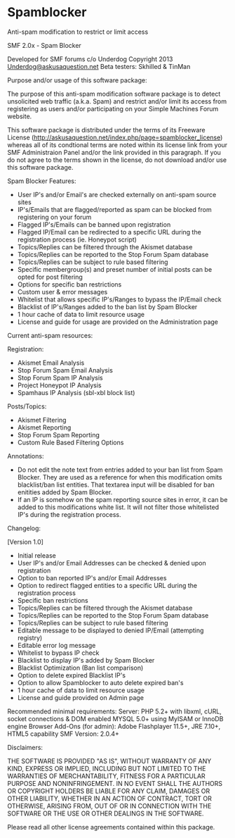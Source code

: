 Spamblocker
===========

Anti-spam modification to restrict or limit access

SMF 2.0x - Spam Blocker 

Developed for SMF forums c/o Underdog 
Copyright 2013 Underdog@askusaquestion.net
Beta testers: Skhilled & TinMan

Purpose and/or usage of this software package:

The purpose of this anti-spam modification software package is to detect unsolicited web traffic (a.k.a. Spam) and restrict and/or limit its access from registering as users and/or participating on your Simple Machines Forum website.

This software package is distributed under the terms of its Freeware License (http://askusaquestion.net/index.php/page=spamblocker_license) whereas all of its condtional terms are noted within its license link from your SMF Administraion Panel and/or the link provided in this paragraph. If you do not agree to the terms shown in the license, do not download and/or use this software package.  


Spam Blocker Features:

+ User IP's and/or Email's are checked externally on anti-spam source sites
+ IP's/Emails that are flagged/reported as spam can be blocked from registering on your forum 
+ Flagged IP's/Emails can be banned upon registration
+ Flagged IP/Email can be redirected to a specific URL during the registration process (ie. Honeypot script)
+ Topics/Replies can be filtered through the Akismet database
+ Topics/Replies can be reported to the Stop Forum Spam database
+ Topics/Replies can be subject to rule based filtering
+ Specific membergroup(s) and preset number of initial posts can be opted for post filtering
+ Options for specific ban restrictions
+ Custom user & error messages  
+ Whitelist that allows specific IP's/Ranges to bypass the IP/Email check 
+ Blacklist of IP's/Ranges added to the ban list by Spam Blocker  
+ 1 hour cache of data to limit resource usage
+ License and guide for usage are provided on the Administration page


Current anti-spam resources:

Registration:
+ Akismet Email Analysis
+ Stop Forum Spam Email Analysis
+ Stop Forum Spam IP Analysis
+ Project Honeypot IP Analysis
+ Spamhaus IP Analysis (sbl-xbl block list)


Posts/Topics:
+ Akismet Filtering
+ Akismet Reporting
+ Stop Forum Spam Reporting
+ Custom Rule Based Filtering Options


Annotations:
+ Do not edit the note text from entries added to your ban list from Spam Blocker. They are used as a reference for when this modification omits blacklist/ban list entities. That textarea input will be disabled for ban enitities added by Spam Blocker.
+ If an IP is somehow on the spam reporting source sites in error, it can be added to this modifications white list. It will not filter those whitelisted IP's during the registration process.   


Changelog:

[Version 1.0] 
+ Initial release
+ User IP's and/or Email Addresses can be checked & denied upon registration 
+ Option to ban reported IP's and/or Email Addresses
+ Option to redirect flagged entities to a specific URL during the registration process
+ Specific ban restrictions
+ Topics/Replies can be filtered through the Akismet database
+ Topics/Replies can be reported to the Stop Forum Spam database
+ Topics/Replies can be subject to rule based filtering
+ Editable message to be displayed to denied IP/Email (attempting registry)
+ Editable error log message
+ Whitelist to bypass IP check
+ Blacklist to display IP's added by Spam Blocker
+ Blacklist Optimization (Ban list comparison)
+ Option to delete expired Blacklist IP's
+ Option to allow Spamblocker to auto delete expired ban's
+ 1 hour cache of data to limit resource usage
+ License and guide provided on Admin page


Recommended minimal requirements:
Server: PHP 5.2+ with libxml, cURL, socket connections & DOM enabled
        MYSQL 5.0+ using MyISAM or InnoDB engine
Browser Add-Ons (for admin): Adobe Flashplayer 11.5+, JRE 7.10+, HTML5 capability
SMF Version: 2.0.4+


Disclaimers:

THE SOFTWARE IS PROVIDED "AS IS", WITHOUT WARRANTY OF ANY KIND, EXPRESS OR IMPLIED, INCLUDING BUT NOT LIMITED TO THE WARRANTIES OF MERCHANTABILITY, FITNESS FOR A PARTICULAR PURPOSE AND NONINFRINGEMENT. IN NO EVENT SHALL THE AUTHORS OR COPYRIGHT HOLDERS BE LIABLE FOR ANY CLAIM, DAMAGES OR OTHER LIABILITY, WHETHER IN AN ACTION OF CONTRACT, TORT OR OTHERWISE, ARISING FROM, OUT OF OR IN CONNECTION WITH THE SOFTWARE OR THE USE OR OTHER DEALINGS IN THE SOFTWARE.

Please read all other license agreements contained within this package. 

